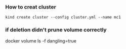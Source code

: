 ### How to creat cluster

`kind create cluster --config cluster.yml --name mc1`

### if deletion didn't prune volume correctly

docker volume ls -f dangling=true
